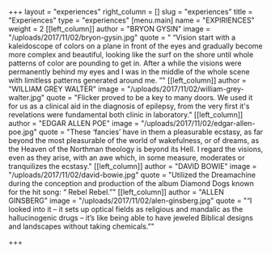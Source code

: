 +++
layout = "experiences"
right_column = []
slug = "experiences"
title = "Experiences"
type = "experiences"
[menu.main]
name = "EXPIRIENCES"
weight = 2
[[left_column]]
author = "BRYON GYSIN"
image = "/uploads/2017/11/02/bryon-gysin.jpg"
quote = " “Vision start with a kaleidoscope of colors on a plane in front of the eyes and gradually become more complex and beautiful, looking like the surf on the shore until whole patterns of color are pounding to get in. After a while the visions were permanently behind my eyes and I was in the middle of the whole scene with limitless patterns generated around me. ”"
[[left_column]]
author = "WILLIAM GREY WALTER"
image = "/uploads/2017/11/02/william-grey-walter.jpg"
quote = "Flicker proved to be a key to many doors. We used it for us as a clinical aid in the diagnosis of epilepsy, from the very first it's revelations were fundamental both clinic in laboratory."
[[left_column]]
author = "EDGAR ALLEN POE"
image = "/uploads/2017/11/02/edgar-allen-poe.jpg"
quote = "These ‘fancies’ have in them a pleasurable ecstasy, as far beyond the most pleasurable of the world of wakefulness, or of dreams, as the Heaven of the Northman theology is beyond its Hell. I regard the visions, even as they arise, with an awe which, in some measure, moderates or tranquilizes the ecstasy."
[[left_column]]
author = "DAVID BOWIE"
image = "/uploads/2017/11/02/david-bowie.jpg"
quote = "Utilized the Dreamachine during the conception and production of the album Diamond Dogs known for the hit song: “ Rebel Rebel.”"
[[left_column]]
author = "ALLEN GINSBERG"
image = "/uploads/2017/11/02/alen-ginsberg.jpg"
quote = "“I looked into it – it sets up optical fields as religious and mandalic as the hallucinogenic drugs – it’s like being able to have jeweled Biblical designs and landscapes without taking chemicals.”"

+++
